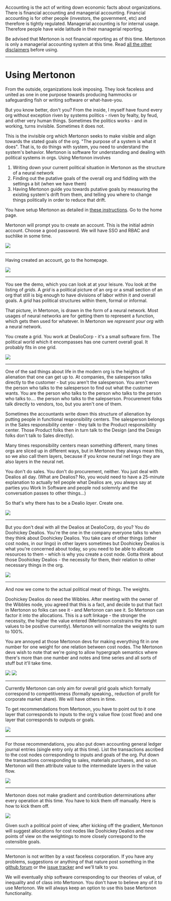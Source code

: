 Accounting is the act of writing down economic facts about organizations. There is financial accounting and managerial accounting. Financial accounting is for other people (investors, the government, etc) and therefore is tightly regulated. Managerial accounting is for internal usage. Therefore people have wide latitude in their managerial reporting.

Be advised that Mertonon is not financial reporting as of this time. Mertonon is only a managerial accounting system at this time. Read [all the other disclaimers](disclaimers.md) before using.

---

# Using Mertonon

From the outside, organizations look imposing. They look faceless and united as one in one purpose towards producing hammocks or safeguarding fish or writing software or what-have-you.

But you know better, don't you? From the inside, I myself have found every org without exception riven by systems politics - riven by fealty, by feud, and other very human things. Sometimes the politics works - and in working, turns invisible. Sometimes it does not.

This is the invisible org which Mertonon seeks to make visible and align towards the stated goals of the org. "The purpose of a system is what it does". That is, to do things with system, you need to understand the system's behavior. Mertonon is software for understanding and dealing with political systems in orgs. Using Mertonon involves

1. Writing down your current political situation in Mertonon as the structure of a neural network
2. Finding out the putative goals of the overall org and fiddling with the settings a bit (when we have them)
3. Having Mertonon guide you towards putative goals by measuring the existing system's drift from them, and telling you where to change things politically in order to reduce that drift.

You have setup Mertonon as detailed in [these instructions](setup.md). Go to the home page.

Mertonon will prompt you to create an account. This is the initial admin account. Choose a good password. We will have SSO and RBAC and suchlike in some time.

![](https://mertonon.com/assets/intro.gif)

---

Having created an account, go to the homepage.

![](https://mertonon.com/assets/homepage.png)

---

You see the demo, which you can look at at your leisure. You look at the listing of _grids_. A _grid_ is a political picture of an org or a small section of an org that still is big enough to have divisions of labor within it and overall goals. A _grid_ has political structures within them, formal or informal.

That picture, in Mertonon, is drawn in the form of a neural network. Most usages of neural networks are for getting them to represent a function, which gets then used for whatever. In Mertonon we _represent your org_ with a neural network.

You create a grid. You work at DealioCorp - it's a small software firm. The political world which it encompasses has one current overall goal. It probably fits in one grid.

![](https://mertonon.com/assets/grid_create.gif)

---

One of the sad things about life in the modern org is the heights of alienation that one can get up to. At companies, the salesperson talks directly to the customer - but you aren't the salesperson. You aren't even the person who talks to the salesperson to find out what the customer wants. You are the person who talks to the person who talks to the person who talks to.... the person who talks to the salepserson. Procurement folks talk directly to vendors, too, but you aren't one of them.

Sometimes the accountants write down this structure of alienation by putting people in functional responsibility centers. The salesperson belongs in the Sales responsibility center - they talk to the Product responsibility center. Those Product folks then in turn talk to the Design (and the Design folks don't talk to Sales directly).

Many times responsibility centers mean something different, many times orgs are sliced up in different ways, but in Mertonon they always mean this, so we also call them layers, because if you know neural net lingo they are also layers in the neural net.

You don't do sales. You don't do procurement, neither. You just deal with Dealios all day. (What are Dealios? No, you would need to have a 25-minute explanation to actually tell people what Dealios are, you always say at parties you Work In Software and people nod solemnly and the conversation passes to other things...)

So that's why there has to be a Dealio _layer_. Create one.

![](https://mertonon.com/assets/layer_create.gif)

---

But you don't deal with all the Dealios at DealioCorp, do you? You do Doohickey Dealios. You're the one in the company everyone talks to when they think about Doohickey Dealios. You take care of other things (other cost nodes, in our lingo) in other layers sometimes but Doohickey Dealios is what you're concerned about today, so you need to be able to allocate resources to them - which is why you create a cost node. Gotta think about those Doohickey Dealios - the necessity for them, their relation to other necessary things in the org.

![](https://mertonon.com/assets/cobj_create.gif)

---

And now we come to the actual political meat of things. The weights.

Doohickey Dealios do need the Wibbles. After meeting with the owner of the Wibbles node, you agreed that this is a fact, and decide to put that fact in Mertonon so folks can see it - and Mertonon can see it. So Mertonon can factor it into the allocations. This is a soft linkage - the stronger the necessity, the higher the value entered (Mertonon constrains the weight values to be positive currently). Mertonon will normalize the weights to sum to 100%.

You are annoyed at those Mertonon devs for making everything fit in one number for one weight for one relation between cost nodes. The Mertonon devs wish to note that we're going to allow hypergraph semantics where there's more than one number and notes and time series and all sorts of stuff but it'll take time.

![](https://mertonon.com/assets/weightset_create.gif)
![](https://mertonon.com/assets/weight_create.gif)

---

Currently Mertonon can only aim for overall grid goals which formally correspond to competitiveness (formally speaking., reduction of profit for corporate market share). We will have others in time.

To get recommendations from Mertonon, you have to point out to it one layer that corresponds to inputs to the org's value flow (cost flow) and one layer that corresponds to outputs or goals.

![](https://mertonon.com/assets/input_create.gif)

---

For those recommendations, you also put down accounting general ledger journal entries (single entry only at this time). List the transactions ascribed to the cost nodes corresponding to inputs and goals of the org. Put down the transactions corresponding to sales, materials purchases, and so on. Mertonon will then attribute value to the intermediate layers in the value flow.

![](https://mertonon.com/assets/entry_create.gif)

---

Mertonon does not make gradient and contribution determinations after every operation at this time. You have to kick them off manually. Here is how to kick them off.

![](https://mertonon.com/assets/kickoff.gif)

Given such a political point of view, after kicking off the gradient, Mertonon will suggest allocations for cost nodes like Doohickey Dealios and new points of view on the weightings to more closely correspond to the ostensible goals.

---

Mertonon is not written by a vast faceless corporation. If you have any problems, suggestions or anything of that nature post something in the [github forum](https://github.com/howonlee/mertonon/discussions) or the [issue tracker](https://github.com/howonlee/mertonon/issues/) and we'll talk to you.

We will eventually ship software corresponding to our theories of value, of inequality and of class into Mertonon. You don't have to believe any of it to use Mertonon. We will always keep an option to use this base Mertonon functionality.
